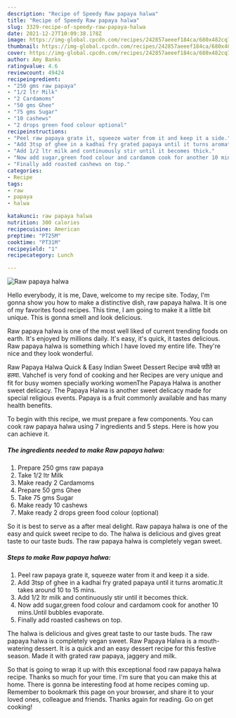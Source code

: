 ```yaml
---
description: "Recipe of Speedy Raw papaya halwa"
title: "Recipe of Speedy Raw papaya halwa"
slug: 3329-recipe-of-speedy-raw-papaya-halwa
date: 2021-12-27T10:09:38.178Z
image: https://img-global.cpcdn.com/recipes/242857aeeef184ca/680x482cq70/raw-papaya-halwa-recipe-main-photo.jpg
thumbnail: https://img-global.cpcdn.com/recipes/242857aeeef184ca/680x482cq70/raw-papaya-halwa-recipe-main-photo.jpg
cover: https://img-global.cpcdn.com/recipes/242857aeeef184ca/680x482cq70/raw-papaya-halwa-recipe-main-photo.jpg
author: Amy Banks
ratingvalue: 4.6
reviewcount: 49424
recipeingredient:
- "250 gms raw papaya"
- "1/2 ltr Milk"
- "2 Cardamoms"
- "50 gms Ghee"
- "75 gms Sugar"
- "10 cashews"
- "2 drops green food colour optional"
recipeinstructions:
- "Peel raw papaya grate it, squeeze water from it and keep it a side."
- "Add 3tsp of ghee in a kadhai fry grated papaya until it turns aromatic.It takes around 10 to 15 mins."
- "Add 1/2 ltr milk and continuously stir until it becomes thick."
- "Now add sugar,green food colour and cardamom cook for another 10 mins.Until bubbles evaporate."
- "Finally add roasted cashews on top."
categories:
- Recipe
tags:
- raw
- papaya
- halwa

katakunci: raw papaya halwa 
nutrition: 300 calories
recipecuisine: American
preptime: "PT25M"
cooktime: "PT31M"
recipeyield: "1"
recipecategory: Lunch

---
```



![Raw papaya halwa](https://img-global.cpcdn.com/recipes/242857aeeef184ca/680x482cq70/raw-papaya-halwa-recipe-main-photo.jpg)

Hello everybody, it is me, Dave, welcome to my recipe site. Today, I'm gonna show you how to make a distinctive dish, raw papaya halwa. It is one of my favorites food recipes. This time, I am going to make it a little bit unique. This is gonna smell and look delicious.

Raw papaya halwa is one of the most well liked of current trending foods on earth. It's enjoyed by millions daily. It's easy, it's quick, it tastes delicious. Raw papaya halwa is something which I have loved my entire life. They're nice and they look wonderful.

Raw Papaya Halwa Quick &amp; Easy Indian Sweet Dessert Recipe कच्चे पपीते का हलवा. Vahchef is very fond of cooking and her Recipes are very unique and fit for busy women specially working womenThe Papaya Halwa is another sweet delicacy. The Papaya Halwa is another sweet delicacy made for special religious events. Papaya is a fruit commonly available and has many health benefits.


To begin with this recipe, we must prepare a few components. You can cook raw papaya halwa using 7 ingredients and 5 steps. Here is how you can achieve it.

<!--inarticleads1-->

##### The ingredients needed to make Raw papaya halwa:

1. Prepare 250 gms raw papaya
1. Take 1/2 ltr Milk
1. Make ready 2 Cardamoms
1. Prepare 50 gms Ghee
1. Take 75 gms Sugar
1. Make ready 10 cashews
1. Make ready 2 drops green food colour (optional)


So it is best to serve as a after meal delight. Raw papaya halwa is one of the easy and quick sweet recipe to do. The halwa is delicious and gives great taste to our taste buds. The raw papaya halwa is completely vegan sweet. 

<!--inarticleads2-->

##### Steps to make Raw papaya halwa:

1. Peel raw papaya grate it, squeeze water from it and keep it a side.
1. Add 3tsp of ghee in a kadhai fry grated papaya until it turns aromatic.It takes around 10 to 15 mins.
1. Add 1/2 ltr milk and continuously stir until it becomes thick.
1. Now add sugar,green food colour and cardamom cook for another 10 mins.Until bubbles evaporate.
1. Finally add roasted cashews on top.


The halwa is delicious and gives great taste to our taste buds. The raw papaya halwa is completely vegan sweet. Raw Papaya Halwa is a mouth-watering dessert. It is a quick and an easy dessert recipe for this festive season. Made it with grated raw papaya, jaggery and milk. 

So that is going to wrap it up with this exceptional food raw papaya halwa recipe. Thanks so much for your time. I'm sure that you can make this at home. There is gonna be interesting food at home recipes coming up. Remember to bookmark this page on your browser, and share it to your loved ones, colleague and friends. Thanks again for reading. Go on get cooking!
